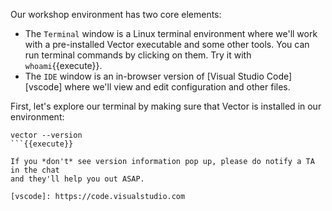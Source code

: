 Our workshop environment has two core elements:

- The `Terminal` window is a Linux terminal environment where we'll work with a
  pre-installed Vector executable and some other tools. You can run terminal
  commands by clicking on them. Try it with `whoami`{{execute}}.
- The `IDE` window is an in-browser version of [Visual Studio Code][vscode]
  where we'll view and edit configuration and other files.

First, let's explore our terminal by making sure that Vector is installed in our
environment:

```
vector --version
```{{execute}}

If you *don't* see version information pop up, please do notify a TA in the chat
and they'll help you out ASAP.

[vscode]: https://code.visualstudio.com
